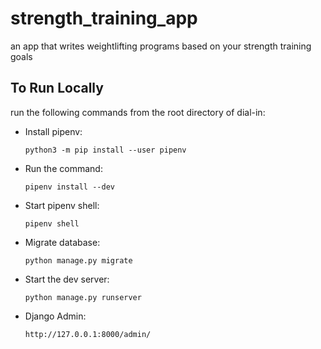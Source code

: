 # strength_training_app
an app that writes weightlifting programs based on your strength training goals

## To Run Locally
run the following commands from the root directory of dial-in:

* Install pipenv:
  ```
  python3 -m pip install --user pipenv
  ```
* Run the command:
  ```
  pipenv install --dev
  ```
  
* Start pipenv shell:
  ```
  pipenv shell

* Migrate database:
  ```
  python manage.py migrate 
  ```

* Start the dev server:
  ```
  python manage.py runserver
  ```

* Django Admin:
  ```
  http://127.0.0.1:8000/admin/
  ```
